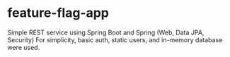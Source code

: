 # feature-flag-app
Simple REST service using Spring Boot and Spring (Web, Data JPA, Security)
For simplicity, basic auth, static users, and in-memory database were used.
